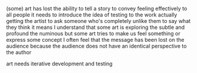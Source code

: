 (some) art has lost the ability to tell a story
to convey feeling effectively to all people
it needs to introduce the idea of testing to the work
actually getting the artist to ask someone who's completely unlike them to say what they think it means
I understand that some art is exploring the subtle and profound
the numinous
but some art tries to make us feel something
or express some concept
I often feel that the message has been lost on the audience
because the audience does not have an identical perspective to the author

art needs iterative development and testing
